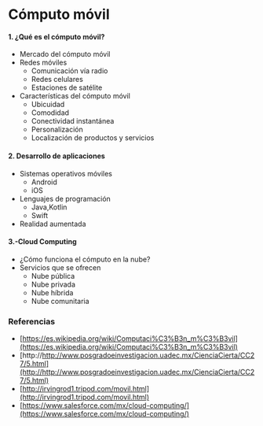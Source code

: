 # Cómputo móvil

#### 1. ¿Qué es el cómputo móvil?
- Mercado del cómputo móvil
- Redes móviles
	-	Comunicación vía radio
	-	Redes celulares
	-	Estaciones de satélite
- Características del cómputo móvil
	-	Ubicuidad
	-	Comodidad
	-	Conectividad instantánea
	-	Personalización
	-	Localización de productos y servicios

#### 2. Desarrollo de aplicaciones
- Sistemas operativos móviles
	-	Android
	-	iOS
- Lenguajes de programación
	-	Java,Kotlin
	-	Swift
- Realidad aumentada
	
#### 3.-Cloud Computing
- ¿Cómo funciona el cómputo en la nube?
- Servicios que se ofrecen
	-	Nube pública
	-	Nube privada
	-	Nube híbrida
	-	Nube comunitaria

### Referencias
-	[https://es.wikipedia.org/wiki/Computaci%C3%B3n_m%C3%B3vil](https://es.wikipedia.org/wiki/Computaci%C3%B3n_m%C3%B3vil)
-	[http://http://www.posgradoeinvestigacion.uadec.mx/CienciaCierta/CC27/5.html](http://http://www.posgradoeinvestigacion.uadec.mx/CienciaCierta/CC27/5.html)
-	[http://irvingrod1.tripod.com/movil.html](http://irvingrod1.tripod.com/movil.html)
- [https://www.salesforce.com/mx/cloud-computing/](https://www.salesforce.com/mx/cloud-computing/)